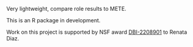 Very lightweight, compare role results to METE.

This is an R package in development.


Work on this project is supported by NSF award [DBI-2208901](https://www.nsf.gov/awardsearch/showAward?AWD_ID=2208901&HistoricalAwards=false) to Renata Diaz.
